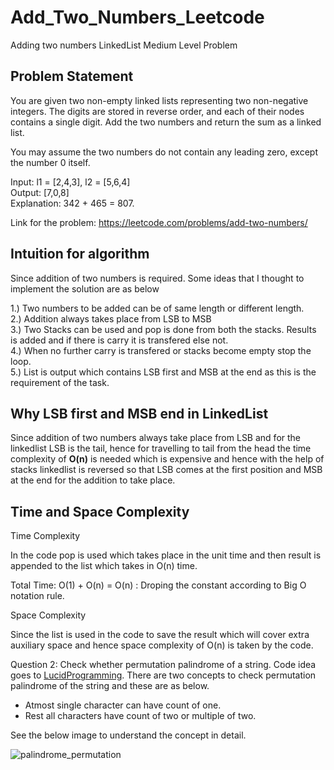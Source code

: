 # Add_Two_Numbers_Leetcode
Adding two numbers LinkedList Medium Level Problem  

## Problem Statement     
You are given two non-empty linked lists representing two non-negative integers. The digits are stored in reverse order, and each of their nodes contains a single digit. Add the two numbers and return the sum as a linked list.   

You may assume the two numbers do not contain any leading zero, except the number 0 itself.  

Input: l1 = [2,4,3], l2 = [5,6,4]  
Output: [7,0,8]  
Explanation: 342 + 465 = 807.      

Link for the problem:  https://leetcode.com/problems/add-two-numbers/ 

## Intuition for  algorithm  
Since addition of two numbers is required. Some ideas that I thought to implement the solution are as below  

1.) Two numbers to be added can be of same length or different length.  
2.) Addition always takes place from LSB to MSB  
3.) Two Stacks can be used and pop is done from both the stacks. Results is added and if there is carry it is transfered else not.    
4.) When no further carry is transfered or stacks become empty stop the loop.  
5.) List is output which contains LSB first and MSB at the end as this is the requirement of the task.   

## Why LSB first and MSB end in LinkedList  

Since addition of two numbers always take place from LSB and for the linkedlist LSB is the tail, hence for travelling to tail from the head the time
complexity of **O(n)** is needed which is expensive and hence with the help of stacks linkedlist is reversed so that LSB comes at the first position and MSB at the end for the addition to take place. 

## Time and Space Complexity  

Time Complexity

In the code pop is used which takes place in the unit time and then result is appended to the list which takes in O(n) time.  

Total Time: O(1) + O(n) =  O(n) : Droping the constant according to Big O notation rule.  

Space Complexity  

Since the list is used in the code to save the result which will cover extra auxiliary space and hence space complexity of O(n) is taken by the code.
  
Question 2: Check whether permutation palindrome of a string. Code idea goes to [LucidProgramming](https://www.youtube.com/watch?v=dCnxQGMpKz0). There are two concepts to check permutation palindrome of the string and these are as below.  
* Atmost single character can have count of one.  
* Rest all characters have count of two or multiple of two.  

See the below image to understand the concept in detail.    

![palindrome_permutation](https://user-images.githubusercontent.com/3431730/104806661-33119780-57ff-11eb-8a9f-8ab5da8a3a90.jpg)


